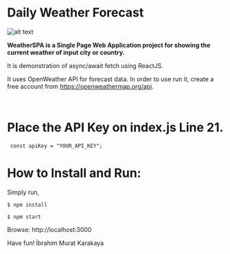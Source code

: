 # Daily Weather Forecast

![alt text](https://github.com/imkar/WeatherSPA/blob/main/WeatherGif.gif)

**WeatherSPA is a Single Page Web Application project for showing the current weather of input city or country.**

It is demonstration of async/await fetch using ReactJS.

It uses OpenWeather API for forecast data. In order to use run it, create a free account from https://openweathermap.org/api.

<br>

# Place the API Key on index.js Line 21.

` const apiKey = "YOUR_API_KEY";`
<br>

# How to Install and Run:

Simply run,

`$ npm install`

`$ npm start`

Browse: http://localhost:3000

Have fun!
İbrahim Murat Karakaya
